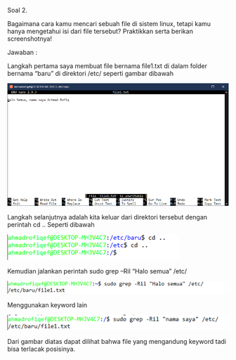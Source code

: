 Soal 2.

Bagaimana cara kamu mencari sebuah file di sistem linux, tetapi kamu hanya mengetahui isi dari file tersebut? Praktikkan serta berikan screenshotnya! 

Jawaban : 

Langkah pertama saya membuat file bernama file1.txt di dalam folder bernama “baru” di direktori /etc/ seperti gambar dibawah

<img src="/images/2.1.png">

Langkah selanjutnya adalah kita keluar dari direktori tersebut dengan perintah cd ..
Seperti dibawah

<img src="/images/2.2.png">

Kemudian jalankan perintah sudo grep –Ril “Halo semua” /etc/ 

<img src="/images/2.3.png">

Menggunakan keyword lain

<img src="/images/2.4.png">

Dari gambar diatas dapat dilihat bahwa file yang mengandung keyword tadi bisa terlacak posisinya.
